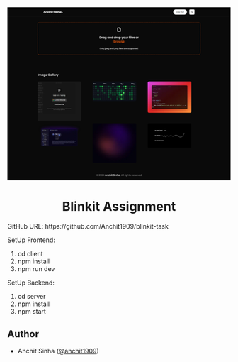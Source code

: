 <img alt="Blinkit Assignment" src="/client/public/Screenshot.png">
<h1 align="center">Blinkit Assignment</h1>
GitHub URL: https://github.com/Anchit1909/blinkit-task

SetUp Frontend:

1. cd client
2. npm install
3. npm run dev

SetUp Backend:

1. cd server
2. npm install
3. npm start

## Author

- Anchit Sinha ([@anchit1909](https://twitter.com/anchit1909))
